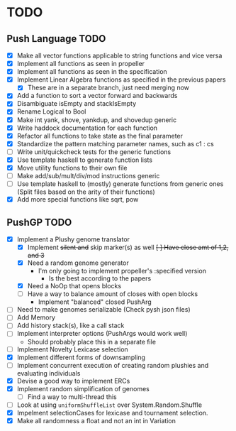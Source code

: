 # TODO

## Push Language TODO

- [X] Make all vector functions applicable to string functions and vice versa
- [X] Implement all functions as seen in propeller
- [X] Implement all functions as seen in the specification
- [X] Implement Linear Algebra functions as specified in the previous papers
  - [X] These are in a separate branch, just need merging now
- [X] Add a function to sort a vector forward and backwards
- [X] Disambiguate isEmpty and stackIsEmpty
- [X] Rename Logical to Bool
- [X] Make int yank, shove, yankdup, and shovedup generic
- [X] Write haddock documentation for each function
- [X] Refactor all functions to take state as the final parameter
- [X] Standardize the pattern matching parameter names, such as c1 : cs
- [ ] Write unit/quickcheck tests for the generic functions
- [X] Use template haskell to generate function lists
- [X] Move utility functions to their own file
- [ ] Make add/sub/mult/div/mod instructions generic
- [ ] Use template haskell to (mostly) generate functions from generic ones (Split files based on the arity of their functions)
- [X] Add more special functions like sqrt, pow

## PushGP TODO
- [X] Implement a Plushy genome translator
  - [X] Implement ~~silent and~~ skip marker(s) as well
  ~~[ ] Have close amt of 1,2, and 3~~
  - [X] Need a random genome generator
    - I'm only going to implement propeller's :specified version
      - Is the best according to the papers
  - [X] Need a NoOp that opens blocks
  - [ ] Have a way to balance amount of closes with open blocks
    - Implement "balanced" closed PushArg
- [ ] Need to make genomes serializable (Check pysh json files)
- [ ] Add Memory
- [ ] Add history stack(s), like a call stack
- [ ] Implement interpreter options (PushArgs would work well)
  - Should probably place this in a separate file
- [ ] Implement Novelty Lexicase selection
- [X] Implement different forms of downsampling
- [ ] Implement concurrent execution of creating random plushies and evaluating individuals
- [X] Devise a good way to implement ERCs
- [X] Implement random simplification of genomes
  - [ ] Find a way to multi-thread this
- [ ] Look at using `uniformShuffleList` over System.Random.Shuffle
- [X] Impelment selectionCases for lexicase and tournament selection.
- [X] Make all randomness a float and not an int in Variation
